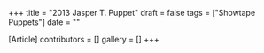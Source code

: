 +++
title = "2013 Jasper T. Puppet"
draft = false
tags = ["Showtape Puppets"]
date = ""

[Article]
contributors = []
gallery = []
+++